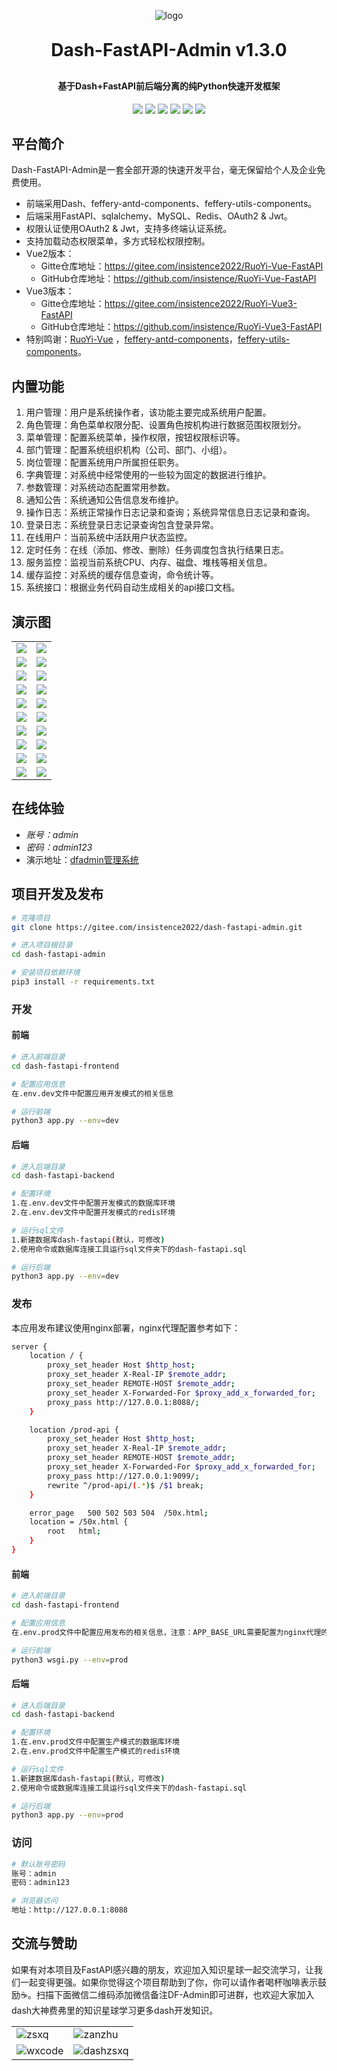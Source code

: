 <p align="center">
	<img alt="logo" src="https://oscimg.oschina.net/oscnet/up-d3d0a9303e11d522a06cd263f3079027715.png">
</p>
<h1 align="center" style="margin: 30px 0 30px; font-weight: bold;">Dash-FastAPI-Admin v1.3.0</h1>
<h4 align="center">基于Dash+FastAPI前后端分离的纯Python快速开发框架</h4>
<p align="center">
	<a href="https://gitee.com/insistence2022/dash-fastapi-admin/stargazers"><img src="https://gitee.com/insistence2022/dash-fastapi-admin/badge/star.svg?theme=dark"></a>
    <a href="https://github.com/insistence/Dash-FastAPI-Admin"><img src="https://img.shields.io/github/stars/insistence/Dash-FastAPI-Admin?style=social"></a>
	<a href="https://gitee.com/insistence2022/dash-fastapi-admin"><img src="https://img.shields.io/badge/DashFastAPIAdmin-v1.3.0-brightgreen.svg"></a>
	<a href="https://gitee.com/insistence2022/dash-fastapi-admin/blob/master/LICENSE"><img src="https://img.shields.io/github/license/mashape/apistatus.svg"></a>
    <img src="https://img.shields.io/badge/python-3.8 | 3.9-blue">
    <img src="https://img.shields.io/badge/MySQL-≥5.7-blue">
</p>




## 平台简介

Dash-FastAPI-Admin是一套全部开源的快速开发平台，毫无保留给个人及企业免费使用。

* 前端采用Dash、feffery-antd-components、feffery-utils-components。
* 后端采用FastAPI、sqlalchemy、MySQL、Redis、OAuth2 & Jwt。
* 权限认证使用OAuth2 & Jwt，支持多终端认证系统。
* 支持加载动态权限菜单，多方式轻松权限控制。
* Vue2版本：
  - Gitte仓库地址：https://gitee.com/insistence2022/RuoYi-Vue-FastAPI
  - GitHub仓库地址：https://github.com/insistence/RuoYi-Vue-FastAPI
* Vue3版本：
  - Gitte仓库地址：https://gitee.com/insistence2022/RuoYi-Vue3-FastAPI
  - GitHub仓库地址：https://github.com/insistence/RuoYi-Vue3-FastAPI
* 特别鸣谢：<u>[RuoYi-Vue](https://gitee.com/y_project/RuoYi-Vue)</u> ，<u>[feffery-antd-components](https://github.com/CNFeffery/feffery-antd-components)</u>，<u>[feffery-utils-components](https://github.com/CNFeffery/feffery-utils-components)</u>。

## 内置功能

1.  用户管理：用户是系统操作者，该功能主要完成系统用户配置。
2.  角色管理：角色菜单权限分配、设置角色按机构进行数据范围权限划分。
3.  菜单管理：配置系统菜单，操作权限，按钮权限标识等。
4.  部门管理：配置系统组织机构（公司、部门、小组）。
5.  岗位管理：配置系统用户所属担任职务。
6.  字典管理：对系统中经常使用的一些较为固定的数据进行维护。
7.  参数管理：对系统动态配置常用参数。
8.  通知公告：系统通知公告信息发布维护。
9.  操作日志：系统正常操作日志记录和查询；系统异常信息日志记录和查询。
10. 登录日志：系统登录日志记录查询包含登录异常。
11. 在线用户：当前系统中活跃用户状态监控。
12. 定时任务：在线（添加、修改、删除）任务调度包含执行结果日志。
13. 服务监控：监视当前系统CPU、内存、磁盘、堆栈等相关信息。
14. 缓存监控：对系统的缓存信息查询，命令统计等。
15. 系统接口：根据业务代码自动生成相关的api接口文档。

## 演示图

<table>
    <tr>
        <td><img src="https://gitee.com/insistence2022/dash-fastapi-admin/raw/master/demo-pictures/%E7%99%BB%E5%BD%95.png"/></td>
        <td><img src="https://gitee.com/insistence2022/dash-fastapi-admin/raw/master/demo-pictures/%E5%BF%98%E8%AE%B0%E5%AF%86%E7%A0%81.png"/></td>
    </tr>
    <tr>
        <td><img src="https://gitee.com/insistence2022/dash-fastapi-admin/raw/master/demo-pictures/%E7%94%A8%E6%88%B7%E7%AE%A1%E7%90%86.png"/></td>
        <td><img src="https://gitee.com/insistence2022/dash-fastapi-admin/raw/master/demo-pictures/%E8%A7%92%E8%89%B2%E7%AE%A1%E7%90%86.png"/></td>
    </tr>
    <tr>
        <td><img src="https://gitee.com/insistence2022/dash-fastapi-admin/raw/master/demo-pictures/%E8%8F%9C%E5%8D%95%E7%AE%A1%E7%90%86.png"/></td>
        <td><img src="https://gitee.com/insistence2022/dash-fastapi-admin/raw/master/demo-pictures/%E9%83%A8%E9%97%A8%E7%AE%A1%E7%90%86.png"/></td>
    </tr>
    <tr>
        <td><img src="https://gitee.com/insistence2022/dash-fastapi-admin/raw/master/demo-pictures/%E5%B2%97%E4%BD%8D%E7%AE%A1%E7%90%86.png"/></td>
        <td><img src="https://gitee.com/insistence2022/dash-fastapi-admin/raw/master/demo-pictures/%E5%AD%97%E5%85%B8%E7%AE%A1%E7%90%86.png"/></td>
    </tr>	 
    <tr>
        <td><img src="https://gitee.com/insistence2022/dash-fastapi-admin/raw/master/demo-pictures/%E5%8F%82%E6%95%B0%E8%AE%BE%E7%BD%AE.png"/></td>
        <td><img src="https://gitee.com/insistence2022/dash-fastapi-admin/raw/master/demo-pictures/%E9%80%9A%E7%9F%A5%E5%85%AC%E5%91%8A.png"/></td>
    </tr>
    <tr>
        <td><img src="https://gitee.com/insistence2022/dash-fastapi-admin/raw/master/demo-pictures/%E6%93%8D%E4%BD%9C%E6%97%A5%E5%BF%97.png"/></td>
        <td><img src="https://gitee.com/insistence2022/dash-fastapi-admin/raw/master/demo-pictures/%E7%99%BB%E5%BD%95%E6%97%A5%E5%BF%97.png"/></td>
    </tr>
    <tr>
        <td><img src="https://gitee.com/insistence2022/dash-fastapi-admin/raw/master/demo-pictures/%E5%9C%A8%E7%BA%BF%E7%94%A8%E6%88%B7.png"/></td>
        <td><img src="https://gitee.com/insistence2022/dash-fastapi-admin/raw/master/demo-pictures/%E5%AE%9A%E6%97%B6%E4%BB%BB%E5%8A%A1.png"/></td>
    </tr>
    <tr>
        <td><img src="https://gitee.com/insistence2022/dash-fastapi-admin/raw/master/demo-pictures/%E6%9C%8D%E5%8A%A1%E7%9B%91%E6%8E%A7.png"/></td>
        <td><img src="https://gitee.com/insistence2022/dash-fastapi-admin/raw/master/demo-pictures/%E7%BC%93%E5%AD%98%E7%9B%91%E6%8E%A7.png"/></td>
    </tr>
    <tr>
        <td><img src="https://gitee.com/insistence2022/dash-fastapi-admin/raw/master/demo-pictures/%E7%BC%93%E5%AD%98%E5%88%97%E8%A1%A8.png"></td>
        <td><img src="https://gitee.com/insistence2022/dash-fastapi-admin/raw/master/demo-pictures/%E7%B3%BB%E7%BB%9F%E6%8E%A5%E5%8F%A3.png"></td>
    </tr>
    <tr>
        <td><img src="https://gitee.com/insistence2022/dash-fastapi-admin/raw/master/demo-pictures/%E9%A6%96%E9%A1%B5.png"></td>
        <td><img src="https://gitee.com/insistence2022/dash-fastapi-admin/raw/master/demo-pictures/%E4%B8%AA%E4%BA%BA%E8%B5%84%E6%96%99.png"/></td>
    </tr>
</table>

## 在线体验
- *账号：admin*
- *密码：admin123*
- 演示地址：<a href="https://dfadmin.insistence.tech">dfadmin管理系统<a>

## 项目开发及发布

```bash
# 克隆项目
git clone https://gitee.com/insistence2022/dash-fastapi-admin.git

# 进入项目根目录
cd dash-fastapi-admin

# 安装项目依赖环境
pip3 install -r requirements.txt
```

### 开发

#### 前端
```bash
# 进入前端目录
cd dash-fastapi-frontend

# 配置应用信息
在.env.dev文件中配置应用开发模式的相关信息

# 运行前端
python3 app.py --env=dev
```

#### 后端
```bash
# 进入后端目录
cd dash-fastapi-backend

# 配置环境
1.在.env.dev文件中配置开发模式的数据库环境
2.在.env.dev文件中配置开发模式的redis环境

# 运行sql文件
1.新建数据库dash-fastapi(默认，可修改)
2.使用命令或数据库连接工具运行sql文件夹下的dash-fastapi.sql

# 运行后端
python3 app.py --env=dev
```

### 发布

本应用发布建议使用nginx部署，nginx代理配置参考如下：

```bash
server {
    location / {
        proxy_set_header Host $http_host;
        proxy_set_header X-Real-IP $remote_addr;
        proxy_set_header REMOTE-HOST $remote_addr;
        proxy_set_header X-Forwarded-For $proxy_add_x_forwarded_for;
        proxy_pass http://127.0.0.1:8088/;
    }

    location /prod-api {
        proxy_set_header Host $http_host;
        proxy_set_header X-Real-IP $remote_addr;
        proxy_set_header REMOTE-HOST $remote_addr;
        proxy_set_header X-Forwarded-For $proxy_add_x_forwarded_for;
        proxy_pass http://127.0.0.1:9099/;
        rewrite ^/prod-api/(.*)$ /$1 break;
    }

    error_page   500 502 503 504  /50x.html;
    location = /50x.html {
        root   html;
    }
}
```

#### 前端
```bash
# 进入前端目录
cd dash-fastapi-frontend

# 配置应用信息
在.env.prod文件中配置应用发布的相关信息，注意：APP_BASE_URL需要配置为nginx代理的地址，例如上面的nginx代理监听的是8000端口，则APP_BASE_URL需要配置为http://127.0.0.1:8000

# 运行前端
python3 wsgi.py --env=prod
```

#### 后端
```bash
# 进入后端目录
cd dash-fastapi-backend

# 配置环境
1.在.env.prod文件中配置生产模式的数据库环境
2.在.env.prod文件中配置生产模式的redis环境

# 运行sql文件
1.新建数据库dash-fastapi(默认，可修改)
2.使用命令或数据库连接工具运行sql文件夹下的dash-fastapi.sql

# 运行后端
python3 app.py --env=prod
```

### 访问
```bash
# 默认账号密码
账号：admin
密码：admin123

# 浏览器访问
地址：http://127.0.0.1:8088
```

## 交流与赞助
如果有对本项目及FastAPI感兴趣的朋友，欢迎加入知识星球一起交流学习，让我们一起变得更强。如果你觉得这个项目帮助到了你，你可以请作者喝杯咖啡表示鼓励☕。扫描下面微信二维码添加微信备注DF-Admin即可进群，也欢迎大家加入dash大神费弗里的知识星球学习更多dash开发知识。
<table>
    <tr>
        <td><img alt="zsxq" src="https://gitee.com/insistence2022/dash-fastapi-admin/raw/master/demo-pictures/zsxq.jpg"></td>
        <td><img alt="zanzhu" src="https://gitee.com/insistence2022/dash-fastapi-admin/raw/master/demo-pictures/zanzhu.jpg"></td>
    </tr>
    <tr>
        <td><img alt="wxcode" src="https://gitee.com/insistence2022/dash-fastapi-admin/raw/master/demo-pictures/wxcode.jpg"></td>
        <td><img alt="dashzsxq" src="https://gitee.com/insistence2022/dash-fastapi-admin/raw/master/demo-pictures/dashzsxq.jpg"></td>
    </tr>
</table>